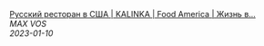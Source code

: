 <!--2023-01-10 23:33:01-->
<div class="yb">
  <a class="nodecor" href="/index.html?rabota/russkij_restoran_v_ssha_kalinka_food_america_jizn_v_amerike">
    <img class="preview" data-videoid="ITdIjR8Dtok" src="https://i2.ytimg.com/vi/ITdIjR8Dtok/hqdefault.jpg" align="middle" alt="">
  </a>
  <div class="inlbl text">
    <a class="nodecor" href="/index.html?rabota/russkij_restoran_v_ssha_kalinka_food_america_jizn_v_amerike">Русский ресторан в США | KALINKA | Food America | Жизнь в...</a><br>
    <i class="smaller2">MAX VOS</i><br>
    <i class="smaller3">2023-01-10</i>
  </div>
</div>
